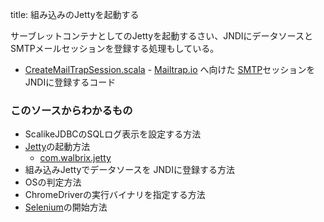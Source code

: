 title: 組み込みのJettyを起動する

サーブレットコンテナとしてのJettyを起動するさい、JNDIにデータソースとSMTPメールセッションを登録する処理もしている。

- [CreateMailTrapSession.scala](/src/test/scala/boot/CreateMailTrapSession.scala) - [Mailtrap.io](https://mailtrap.io/) へ向けた [SMTP](http://ja.wikipedia.org/wiki/Simple_Mail_Transfer_Protocol)セッションをJNDIに登録するコード

### このソースからわかるもの

- ScalikeJDBCのSQLログ表示を設定する方法
- <a href="#" data-wikipedia-page="Jetty">Jetty</a>の起動方法
    - [com.walbrix.jetty](${contextRoot}/src/main/scala/com/walbrix/jetty/package.scala)
- 組み込みJettyでデータソースを JNDIに登録する方法
- OSの判定方法
- ChromeDriverの実行バイナリを指定する方法
- [Selenium](http://www.seleniumhq.org/)の開始方法

